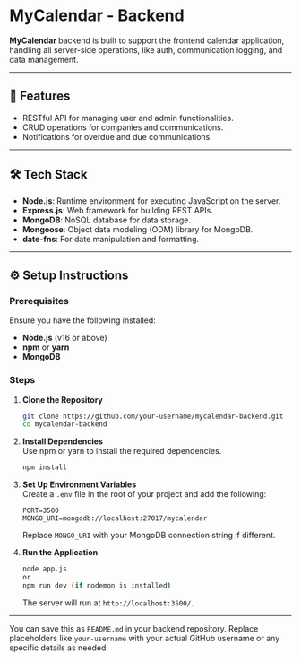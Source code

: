 # MyCalendar - Backend

**MyCalendar** backend is built to support the frontend calendar application, handling all server-side operations, like auth, communication logging, and data management.

---

## 🚀 Features

- RESTful API for managing user and admin functionalities.
- CRUD operations for companies and communications.
- Notifications for overdue and due communications.

---

## 🛠️ Tech Stack

- **Node.js**: Runtime environment for executing JavaScript on the server.
- **Express.js**: Web framework for building REST APIs.
- **MongoDB**: NoSQL database for data storage.
- **Mongoose**: Object data modeling (ODM) library for MongoDB.
- **date-fns**: For date manipulation and formatting.

---

## ⚙️ Setup Instructions

### Prerequisites

Ensure you have the following installed:

- **Node.js** (v16 or above)
- **npm** or **yarn**
- **MongoDB**

### Steps

1. **Clone the Repository**

   ```bash
   git clone https://github.com/your-username/mycalendar-backend.git
   cd mycalendar-backend
   ```

2. **Install Dependencies**  
   Use npm or yarn to install the required dependencies.

   ```bash
   npm install
   ```

3. **Set Up Environment Variables**  
   Create a `.env` file in the root of your project and add the following:

   ```env
   PORT=3500
   MONGO_URI=mongodb://localhost:27017/mycalendar
   ```

   Replace `MONGO_URI` with your MongoDB connection string if different.

4. **Run the Application**
   ```bash
   node app.js
   or
   npm run dev (if nodemon is installed)
   ```
   The server will run at `http://localhost:3500/`.

---

You can save this as `README.md` in your backend repository. Replace placeholders like `your-username` with your actual GitHub username or any specific details as needed.
